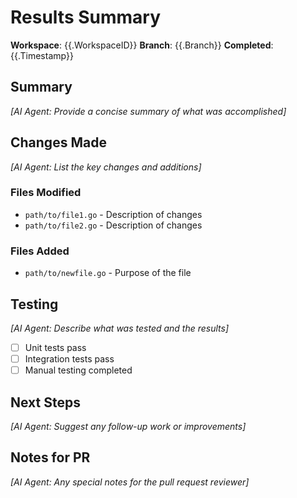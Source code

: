 # Results Summary

**Workspace**: {{.WorkspaceID}}
**Branch**: {{.Branch}}
**Completed**: {{.Timestamp}}

## Summary

_[AI Agent: Provide a concise summary of what was accomplished]_

## Changes Made

_[AI Agent: List the key changes and additions]_

### Files Modified
- `path/to/file1.go` - Description of changes
- `path/to/file2.go` - Description of changes

### Files Added
- `path/to/newfile.go` - Purpose of the file

## Testing

_[AI Agent: Describe what was tested and the results]_

- [ ] Unit tests pass
- [ ] Integration tests pass
- [ ] Manual testing completed

## Next Steps

_[AI Agent: Suggest any follow-up work or improvements]_

## Notes for PR

_[AI Agent: Any special notes for the pull request reviewer]_